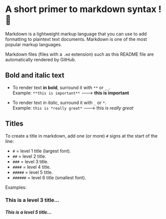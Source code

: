 # A short primer to markdown syntax ! :dizzy:

Markdown is a lightweight markup language that you can use to add
formatting to plaintext text documents. Markdown is one of the most
popular markup languages.

Markdown files (files with a `.md` extension) such as this README file
are automatically rendered by GitHub.

## Bold and italic text

* To render text **in bold**, surround it with `**` or `__`.  
  Example: `**this is important**` ---> **this is important**

* To render text _in italic_, surround it with `_` or `*`.  
  Example: `this is *really great*` ---> this is _really great_

## Titles

To create a title in markdown, add one (or more) `#` signs at the start
of the line:
* `#` = level 1 title (largest font).
* `##` = level 2 title.
* `###` = level 3 title.
* `####` = level 4 title.
* `#####` = level 5 title.
* `######` = level 6 title (smallest font).

Examples:
### This is a level 3 title...
##### This is a level 5 title...
